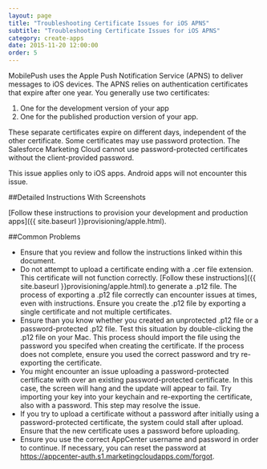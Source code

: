 ```yaml
---
layout: page
title: "Troubleshooting Certificate Issues for iOS APNS"
subtitle: "Troubleshooting Certificate Issues for iOS APNS"
category: create-apps
date: 2015-11-20 12:00:00
order: 5
---
```


MobilePush uses the Apple Push Notification Service (APNS) to deliver messages to iOS devices. The APNS relies on authentication certificates that expire after one year. You generally use two certificates: 

1. One for the development version of your app
1. One for the published production version of your app.

These separate certificates expire on different days, independent of the other certificate. Some certificates may use password protection. The Salesforce Marketing Cloud cannot use password-protected certificates without the client-provided password.

This issue applies only to iOS apps. Android apps will not encounter this issue.

##Detailed Instructions With Screenshots

[Follow these instructions to provision your development and production apps]({{ site.baseurl }}provisioning/apple.html).

##Common Problems

* Ensure that you review and follow the instructions linked within this document.
* Do not attempt to upload a certificate ending with a .cer file extension. This certificate will not function correctly. [Follow these instructions]({{ site.baseurl }}provisioning/apple.html).to generate a .p12 file. The process of exporting a .p12 file correctly can encounter issues at times, even with instructions. Ensure you create the .p12 file by exporting a single certificate and not multiple certificates.
* Ensure than you know whether you created an unprotected .p12 file or a password-protected .p12 file. Test this situation by double-clicking the .p12 file on your Mac. This process should import the file using the password you specifed when creating the certificate. If the process does not complete, ensure you used the correct password and try re-exporting the certificate.
* You might encounter an issue uploading a password-protected certificate with over an existing password-protected certificate. In this case, the screen will hang and the update will appear to fail. Try importing your key into your keychain and re-exporting the certificate, also with a password. This step may resolve the issue.
* If you try to upload a certificate without a password after initially using a password-protected certificate, the system could stall after upload. Ensure that the new certificate uses a password before uploading.
* Ensure you use the correct AppCenter username and password in order to continue. If necessary, you can reset the password at https://appcenter-auth.s1.marketingcloudapps.com/forgot.
